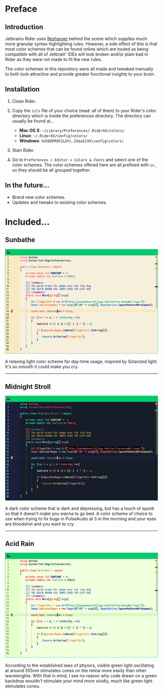 # Preface

## Introduction

Jetbrains Rider uses [Resharper](https://www.jetbrains.com/resharper/) behind the scene which supplies much more granular syntax highlighting rules. However, a side effect of this is that most color schemes that can be found online which are touted as being compatible with all of Jetbrain' IDEs will look broken and/or plain bad in Rider as they were not made to fit the new rules.

The color schemes in this repository were all made and tweaked manually to both look attractive and provide greater functional insights to your brain.

## Installation

1. Close Rider.

2. Copy the `icls` file of your choice (read: all of them) to your Rider's color directory which is inside the preferences directory. The directory can usually be found at...

   * **Mac OS X**: `~/Library/Preferences/.RiderXX/colors/`
   * **Linux**: `~/.RiderXX/config/colors/`
   * **Windows**: `%USERPROFILE%\.IdeaICXX\config\colors\`

3. Start Rider.

4. Go to `Preferences > Editor > Colors & Fonts` and select one of the color schemes. The color schemes offered here are all prefixed with `sx_` so they should be all grouped together.

## In the future...

- Brand new color schemes.
- Updates and tweaks to existing color schemes.

# Included...

## Sunbathe
![](Images/cs_Sunbathe.png)

A relaxing light color scheme for day-time usage, inspired by Solarized light. It's so smooth it could make you cry.

---

## Midnight Stroll
![](Images/cs_MidnightStroll.png)

A dark color scheme that is dark and depressing, but has a touch of spunk so that it doesn't make you wanna to go bed. A color scheme of choice to use when trying to fix bugs in PulseAudio at 3 in the morning and your eyes are bloodshot and you want to cry.

---

## Acid Rain
![](Images/cs_AcidRain.png)

According to the established laws of physics, visible green light oscillating at around 555nm stimulates cones on the retina more easily than other wavelenghts. With that in mind, I see no reason why code drawn on a green backdrop wouldn't stimulate your mind more vividly, much like green light stimulates cones.
